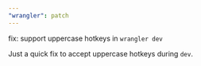 ```yaml
---
"wrangler": patch
---
```


fix: support uppercase hotkeys in `wrangler dev`

Just a quick fix to accept uppercase hotkeys during `dev`.
